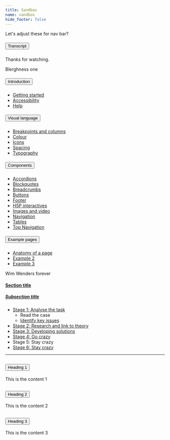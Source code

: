 ```yaml
---
title: Sandbox
name: sandbox
hide_footer: false
---
```

<p>Let's adjust these for nav bar?</p>

<div class="accordion-item nav-accordion">
    <h5 class="accordion-header" id="Transcript-headingThree">
        <button class="accordion-button collapsed" type="button" data-bs-toggle="collapse" data-bs-target="#Transcript-collapseThree" aria-expanded="false" aria-controls="Transcript-collapseThree">
        Transcript
        </button>
    </h5>
    <div id="Transcript-collapseThree" class="accordion-collapse collapse" aria-labelledby="Transcript-headingThree">
        <div class="accordion-body">
            <p>Thanks for watching.</p>
        </div>
    </div>
</div>

<p>Blerghness one</p>

<nav>
    <div class="accordion-item nav-accordion">
        <h5 class="accordion-header" id="nav-accord-intro-head">
            <button class="accordion-button collapsed" type="button" data-bs-toggle="collapse" data-bs-target="#nav-accord-intro-body" aria-expanded="false" aria-controls="nav-accord-intro-body">
            Introduction
            </button>
        </h5>
        <div id="nav-accord-intro-body" class="accordion-collapse collapse" aria-labelledby="nav-accord-intro-head">
            <div class="accordion-body">
                <ul>
                    <li><a href="/intro/getting-started/">Getting started</a></li>
                    <li><a href="/intro/accessibility/">Accessibility</a></li>
                    <li><a href="/intro/help/">Help</a></li>
                </ul>
            </div>
        </div>
    </div>
    <!-- END accordion -->
    <!-- START accordion -->
    <div class="accordion-item nav-accordion">
        <h5 class="accordion-header" id="nav-accord-vis-lang-head">
            <button class="accordion-button collapsed" type="button" data-bs-toggle="collapse" data-bs-target="#nav-accord-vis-lang-body" aria-expanded="false" aria-controls="nav-accord-vis-lang-body">
            Visual language
            </button>
        </h5>
        <div id="nav-accord-vis-lang-body" class="accordion-collapse collapse" aria-labelledby="nav-accord-vis-lang-head">
            <div class="accordion-body">
                <ul>
                    <li><a href="/visual/breakpoints/">Breakpoints and columns</a></li>
                    <li><a href="/visual/colour/">Colour</a></li>
                    <li><a href="/visual/icons/">Icons</a></li>
                    <li><a href="/visual/spacing/">Spacing</a></li>
                    <li><a href="/visual/typography/">Typography</a></li>
                </ul>
            </div>
        </div>
    </div>
    <!-- END accordion -->
    <!-- START accordion -->
    <div class="accordion-item nav-accordion">
        <h5 class="accordion-header" id="nav-accord-components-head">
            <button class="accordion-button collapsed" type="button" data-bs-toggle="collapse" data-bs-target="#nav-accord-components-body" aria-expanded="false" aria-controls="nav-accord-components-body">
            Components
            </button>
        </h5>
        <div id="nav-accord-components-body" class="accordion-collapse collapse" aria-labelledby="nav-accord-components-head">
            <div class="accordion-body">
                <ul>
                    <li><a href="/components/sandbox/">Accordions</a></li>
                    <li><a href="/components//">Blockquotes</a></li>
                    <li><a href="/components//">Breadcrumbs</a></li>
                    <li><a href="/components//">Buttons</a></li>
                    <li><a href="/components//">Footer</a></li>
                    <li><a href="/components//">H5P interactives</a></li>
                    <li><a href="/components//">Images and video</a></li>
                    <li><a href="/components//">Navigation</a></li>
                    <li><a href="/components//">Tables</a></li>
                    <li><a href="/components//">Top Navigation</a></li>
                </ul>
            </div>
        </div>
    </div>
    <!-- END accordion -->
    <!-- START accordion -->
    <div class="accordion-item nav-accordion">
        <h5 class="accordion-header" id="nav-accord-example-head">
            <button class="accordion-button collapsed" type="button" data-bs-toggle="collapse" data-bs-target="#nav-accord-example-body" aria-expanded="false" aria-controls="nav-accord-example-body">
            Example pages
            </button>
        </h5>
        <div id="nav-accord-example-body" class="accordion-collapse collapse" aria-labelledby="nav-accord-example-head">
            <div class="accordion-body">
                <ul>
                    <li><a href="/example//">Anatomy of a page</a></li>
                    <li><a href="/example//">Example 2</a></li>
                    <li><a href="/example//">Example 3</a></li>
                </ul>
            </div>
        </div>
    </div>
    <!-- END accordion -->
</nav>

<p>Wim Wenders forever</p>

<nav>
    <h4><a href="blergh.html">Section title</a></h4>
    <h5><a href="blergh.html">Subsection title</a></h5>
    <ul>
        <li>
            <a href="mylink">Stage 1: Analyse the task</a>
            <ul>
                <li class="selected">Read the case</li>
                <li><a href="mylink">Identify key issues</a></li>
            </ul>
        </li>
        <li><a href="mylink">Stage 2: Research and link to theory</a></li>
        <li><a href="mylink">Stage 3: Developing solutions</a></li>
        <li><a href="mylink">Stage 4: Go crazy</a></li>
        <li class="selected">Stage 5: Stay crazy</li>
        <li><a href="mylink">Stage 6: Stay crazy</a></li>  
    </ul>
</nav>

<hr>

<div class="accordion" id="test-accrodion">
    <!-- START accordion item -->
    <div class="accordion-item">
        <h2 class="accordion-header" id="accord1-heading">
        <button class="accordion-button" type="button" data-bs-toggle="collapse" data-bs-target="#accord1-body" aria-expanded="true" aria-controls="accord1-body">
        Heading 1
        </button>
        </h2>
        <div id="accord1-body" class="accordion-collapse collapse show" aria-labelledby="accord1-heading">
            <div class="accordion-body">
                This is the content 1
            </div>
        </div>
    </div>
    <!-- END accordion item -->
    <!-- START accordion item -->
    <div class="accordion-item">
        <h2 class="accordion-header" id="accord2-heading">
        <button class="accordion-button" type="button" data-bs-toggle="collapse" data-bs-target="#accord2-body" aria-expanded="true" aria-controls="accord2-body">
        Heading 2
        </button>
        </h2>
        <div id="accord2-body" class="accordion-collapse collapse" aria-labelledby="accord2-heading">
            <div class="accordion-body">
                This is the content 2
            </div>
        </div>
    </div>
    <!-- END accordion item -->
    <!-- START accordion item -->
    <div class="accordion-item">
        <h2 class="accordion-header" id="accord3-heading">
        <button class="accordion-button" type="button" data-bs-toggle="collapse" data-bs-target="#accord3-body" aria-expanded="true" aria-controls="accord3-body">
        Heading 3
        </button>
        </h2>
        <div id="accord3-body" class="accordion-collapse collapse" aria-labelledby="accord3-heading">
            <div class="accordion-body">
                This is the content 3
            </div>
        </div>
    </div>
    <!-- END accordion item -->
</div>